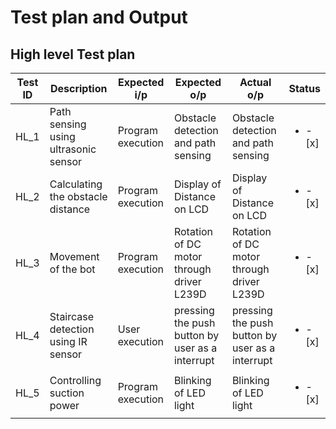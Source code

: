 # Test plan and Output
## High level Test plan

| Test ID | Description | Expected i/p | Expected o/p | Actual o/p | Status |
| --- | --- | --- | --- | --- | --- |
| HL_1 | Path sensing using ultrasonic sensor | Program execution | Obstacle detection and path sensing | Obstacle detection and path sensing | <ul><li>- [x] |
| HL_2 | Calculating the obstacle distance | Program execution | Display of Distance on LCD | Display of Distance on LCD | <ul><li>- [x] |
| HL_3 | Movement of the bot | Program execution | Rotation of DC motor through driver L239D |  Rotation of DC motor through driver L239D | <ul><li>- [x] |
| HL_4 | Staircase detection using IR sensor | User execution | pressing the push button by user as a interrupt | pressing the push button by user as a interrupt | <ul><li>- [x] |
| HL_5 | Controlling suction power | Program execution | Blinking of LED light | Blinking of LED light | <ul><li>- [x] |
